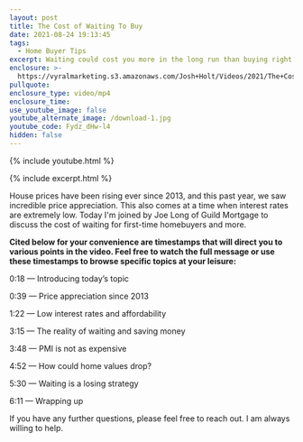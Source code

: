```yaml
---
layout: post
title: The Cost of Waiting To Buy
date: 2021-08-24 19:13:45
tags:
  - Home Buyer Tips
excerpt: Waiting could cost you more in the long run than buying right now.
enclosure: >-
  https://vyralmarketing.s3.amazonaws.com/Josh+Holt/Videos/2021/The+Costs+of+Waiting+To+Buy.mp4
pullquote:
enclosure_type: video/mp4
enclosure_time:
use_youtube_image: false
youtube_alternate_image: /download-1.jpg
youtube_code: Fydz_dHw-l4
hidden: false
---
```

{% include youtube.html %}

{% include excerpt.html %}

House prices have been rising ever since 2013, and this past year, we saw incredible price appreciation. This also comes at a time when interest rates are extremely low. Today I'm joined by Joe Long of Guild Mortgage to discuss the cost of waiting for first-time homebuyers and more.

**Cited below for your convenience are timestamps that will direct you to various points in the video. Feel free to watch the full message or use these timestamps to browse specific topics at your leisure:**

0:18 — Introducing today’s topic

0:39 — Price appreciation since 2013

1:22 — Low interest rates and affordability

3:15 — The reality of waiting and saving money

3:48 — PMI is not as expensive

4:52 — How could home values drop?

5:30 — Waiting is a losing strategy

6:11 — Wrapping up

If you have any further questions, please feel free to reach out. I am always willing to help.
